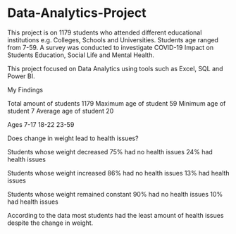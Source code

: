 # Data-Analytics-Project

This project is on 1179 students who attended different educational institutions e.g. Colleges, Schools and Universities. Students age ranged from 7-59. A survey was conducted to investigate COVID-19 Impact on Students Education, Social Life and Mental Health.

This project focused on Data Analytics using tools such as Excel, SQL and Power BI.

My Findings

Total amount of students 1179
Maximum age of student 59
Minimum age of student 7
Average age of student 20

Ages 7-17
    18-22
    23-59
        
Does change in weight lead to health issues?

Students whose weight decreased 
75% had no health issues
24% had health issues

Students whose weight increased
86% had no health issues
13% had health issues

Students whose weight remained constant
90% had no health issues
10% had health issues

According to the data most students had the least amount of health issues despite the change in weight.


